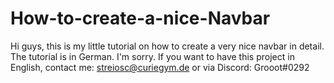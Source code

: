 # How-to-create-a-nice-Navbar
Hi guys,  this is my little tutorial on how to create a very nice navbar in detail. The tutorial is in German. I'm sorry. If you want to have this project in English, contact me: streiosc@curiegym.de or via Discord: Grooot#0292
